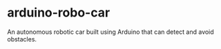 # arduino-robo-car
An autonomous robotic car built using Arduino that can detect and avoid obstacles.
